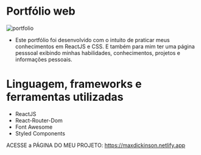 # Portfólio web

![portfolio](https://user-images.githubusercontent.com/59968647/82495460-8214fa80-9ac1-11ea-907c-ce239fb9d95a.png)

- Este portfólio foi desenvolvido com o intuito de praticar meus conhecimentos em ReactJS e CSS. E também para mim ter uma página pesssoal exibindo minhas habilidades, conhecimentos, projetos e informações pessoais.

# Linguagem, frameworks e ferramentas utilizadas

- ReactJS
- React-Router-Dom
- Font Awesome
- Styled Components

ACESSE a PÁGINA DO MEU PROJETO: https://maxdickinson.netlify.app
